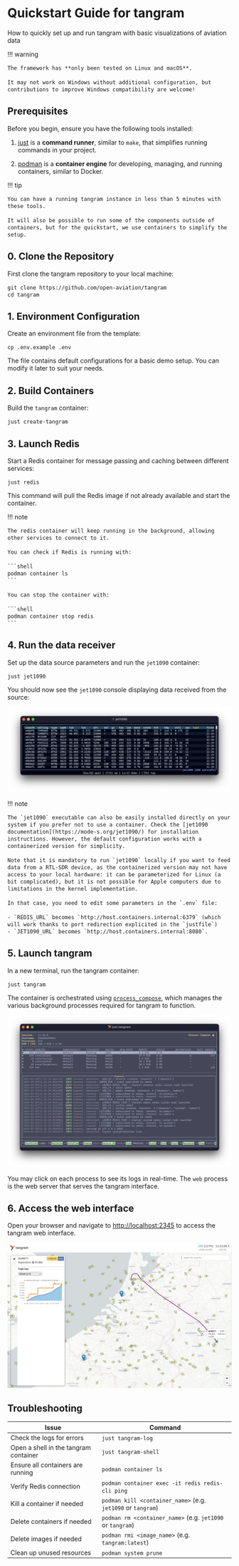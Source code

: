 # Quickstart Guide for tangram

<p class="subtitle">How to quickly set up and run tangram with basic visualizations of aviation data</p>

!!! warning

    The framework has **only been tested on Linux and macOS**.

    It may not work on Windows without additional configuration, but contributions to improve Windows compatibility are welcome!

## Prerequisites

Before you begin, ensure you have the following tools installed:

1. [just](https://github.com/casey/just) is a **command runner**, similar to `make`, that simplifies running commands in your project.

2. [podman](https://podman.io/) is a **container engine** for developing, managing, and running containers, similar to Docker.

!!! tip

    You can have a running tangram instance in less than 5 minutes with these tools.

    It will also be possible to run some of the components outside of containers, but for the quickstart, we use containers to simplify the setup.

## 0. Clone the Repository

First clone the tangram repository to your local machine:

```shell
git clone https://github.com/open-aviation/tangram
cd tangram
```

## 1. Environment Configuration

Create an environment file from the template:

```shell
cp .env.example .env
```

The file contains default configurations for a basic demo setup. You can modify it later to suit your needs.

## 2. Build Containers

Build the `tangram` container:

```shell
just create-tangram
```

## 3. Launch Redis

Start a Redis container for message passing and caching between different services:

```shell
just redis
```

This command will pull the Redis image if not already available and start the container.

!!! note

    The redis container will keep running in the background, allowing other services to connect to it.

    You can check if Redis is running with:

    ```shell
    podman container ls
    ```

    You can stop the container with:

    ```shell
    podman container stop redis
    ```

## 4. Run the data receiver

Set up the data source parameters and run the `jet1090` container:

```shell
just jet1090
```

You should now see the `jet1090` console displaying data received from the source:

![jet1090 console](./screenshot/jet1090.png)

!!! note

    The `jet1090` executable can also be easily installed directly on your system if you prefer not to use a container. Check the [jet1090 documentation](https://mode-s.org/jet1090/) for installation instructions. However, the default configuration works with a containerized version for simplicity.

    Note that it is mandatory to run `jet1090` locally if you want to feed data from a RTL-SDR device, as the containerized version may not have access to your local hardware: it can be parameterized for Linux (a bit complicated), but it is not possible for Apple computers due to limitations in the kernel implementation.

    In that case, you need to edit some parameters in the `.env` file:

    - `REDIS_URL` becomes `http://host.containers.internal:6379` (which will work thanks to port redirection explicited in the `justfile`)
    - `JET1090_URL` becomes `http://host.containers.internal:8080`.

## 5. Launch tangram

In a new terminal, run the tangram container:

```shell
just tangram
```

The container is orchestrated using [`process_compose`](https://github.com/F1bonacc1/process-compose), which manages the various background processes required for tangram to function.

![process composer](./screenshot/process.png)

You may click on each process to see its logs in real-time. The `web` process is the web server that serves the tangram interface.

## 6. Access the web interface

Open your browser and navigate to <http://localhost:2345> to access the tangram web interface.

![web interface](./screenshot/tangram_screenshot_nl.png)

## Troubleshooting

| Issue                                 | Command                                                      |
| ------------------------------------- | ------------------------------------------------------------ |
| Check the logs for errors             | `just tangram-log`                                           |
| Open a shell in the tangram container | `just tangram-shell`                                         |
| Ensure all containers are running     | `podman container ls`                                        |
| Verify Redis connection               | `podman container exec -it redis redis-cli ping`             |
| Kill a container if needed            | `podman kill <container_name>` (e.g. `jet1090` or `tangram`) |
| Delete containers if needed           | `podman rm <container_name>` (e.g. `jet1090` or `tangram`)   |
| Delete images if needed               | `podman rmi <image_name>` (e.g. `tangram:latest`)            |
| Clean up unused resources             | `podman system prune`                                        |
